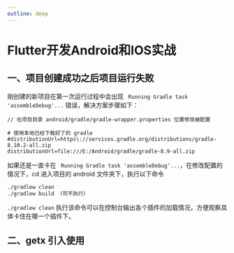 ```yaml
---
outline: deep
---
```


# Flutter开发Android和IOS实战

## 一、项目创建成功之后项目运行失败

刚创建的新项目在第一次运行过程中会出现 ` Running Gradle task 'assembleDebug'...` 错误，解决方案步骤如下：

```properties
// 在项目目录 android/gradle/gradle-wrapper.properties 位置修改被配置

# 使用本地已经下载好了的 gradle
#distributionUrl=https\://services.gradle.org/distributions/gradle-8.10.2-all.zip
distributionUrl=file:///E:/Android/gradle/gradle-8.9-all.zip
```

如果还是一直卡在 ` Running Gradle task 'assembleDebug'...`，在修改配置的情况下，cd 进入项目的 android 文件夹下，执行以下命令

```bash
./gradlew clean
./gradlew build （可不执行）
```

`./gradlew clean` 执行该命令可以在控制台输出各个插件的加载情况，方便观察具体卡住在哪一个插件下。

## 二、getx 引入使用
